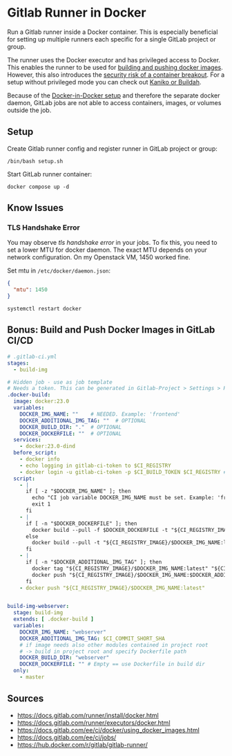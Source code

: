 # Gitlab Runner in Docker

Run a Gitlab runner inside a Docker container. 
This is especially beneficial for setting up multiple runners each specific for a single GitLab project or group.

The runner uses the Docker executor and has privileged access to Docker.
This enables the runner to be used for [building and pushing docker images](#bonus-build-and-push-docker-images-in-gitlab-cicd).
However, this also introduces the [security risk of a container breakout](https://docs.gitlab.com/ee/ci/docker/using_docker_build.html#docker-in-docker-with-tls-enabled-in-the-docker-executor). For a setup without privileged mode you can check out [Kaniko or Buildah](https://docs.gitlab.com/ee/ci/docker/using_docker_build.html#docker-alternatives). 

Because of the [Docker-in-Docker setup](https://docs.gitlab.com/ee/ci/docker/using_docker_build.html#docker-in-docker-with-tls-enabled-in-the-docker-executor) and therefore the separate docker daemon, GitLab jobs are not able to access containers, images, or volumes outside the job.

## Setup 

Create Gitlab runner config and register runner in GitLab project or group:
```shell
/bin/bash setup.sh
```

Start GitLab runner container:
```shell
docker compose up -d
```

## Know Issues

### TLS Handshake Error
You may observe *tls handshake error* in your jobs. 
To fix this, you need to set a lower MTU for docker daemon.
The exact MTU depends on your network configuration.
On my Openstack VM, 1450 worked fine.

Set mtu in `/etc/docker/daemon.json`:
```json
{
  "mtu": 1450
}
```
```shell
systemctl restart docker 
```

## Bonus: Build and Push Docker Images in GitLab CI/CD

```yaml
# .gitlab-ci.yml
stages:
  - build-img

# Hidden job - use as job template
# Needs a token. This can be generated in Gitlab-Project > Settings > Repository > Deploy tokens | At least scope write_registry is needed)
.docker-build:
  image: docker:23.0
  variables:
    DOCKER_IMG_NAME: ""    # NEEDED. Example: 'frontend'
    DOCKER_ADDITIONAL_IMG_TAG: ""  # OPTIONAL
    DOCKER_BUILD_DIR: "."  # OPTIONAL
    DOCKER_DOCKERFILE: ""  # OPTIONAL
  services:
    - docker:23.0-dind
  before_script:
    - docker info
    - echo logging in gitlab-ci-token to $CI_REGISTRY
    - docker login -u gitlab-ci-token -p $CI_BUILD_TOKEN $CI_REGISTRY # check gitlab runner config if not working
  script:
    - |
      if [ -z "$DOCKER_IMG_NAME" ]; then
        echo "CI job variable DOCKER_IMG_NAME must be set. Example: 'frontend'" >&2 # print to stderr
        exit 1
      fi
    - |
      if [ -n "$DOCKER_DOCKERFILE" ]; then
        docker build --pull -f $DOCKER_DOCKERFILE -t "${CI_REGISTRY_IMAGE}/$DOCKER_IMG_NAME:latest" "$DOCKER_BUILD_DIR"
      else
        docker build --pull -t "${CI_REGISTRY_IMAGE}/$DOCKER_IMG_NAME:latest" "$DOCKER_BUILD_DIR"
      fi
    - |
      if [ -n "$DOCKER_ADDITIONAL_IMG_TAG" ]; then
        docker tag "${CI_REGISTRY_IMAGE}/$DOCKER_IMG_NAME:latest" "${CI_REGISTRY_IMAGE}/$DOCKER_IMG_NAME:$DOCKER_ADDITIONAL_IMG_TAG"
        docker push "${CI_REGISTRY_IMAGE}/$DOCKER_IMG_NAME:$DOCKER_ADDITIONAL_IMG_TAG"
      fi
    - docker push "${CI_REGISTRY_IMAGE}/$DOCKER_IMG_NAME:latest"


build-img-webserver:
  stage: build-img
  extends: [ .docker-build ]
  variables:
    DOCKER_IMG_NAME: "webserver"
    DOCKER_ADDITIONAL_IMG_TAG: $CI_COMMIT_SHORT_SHA
    # if image needs also other modules contained in project root
    # -> build in project root and specify Dockerfile path
    DOCKER_BUILD_DIR: "webserver"
    DOCKER_DOCKERFILE: "" # Empty == use Dockerfile in build dir
  only:
    - master
```

## Sources
- https://docs.gitlab.com/runner/install/docker.html
- https://docs.gitlab.com/runner/executors/docker.html
- https://docs.gitlab.com/ee/ci/docker/using_docker_images.html
- https://docs.gitlab.com/ee/ci/jobs/
- https://hub.docker.com/r/gitlab/gitlab-runner/